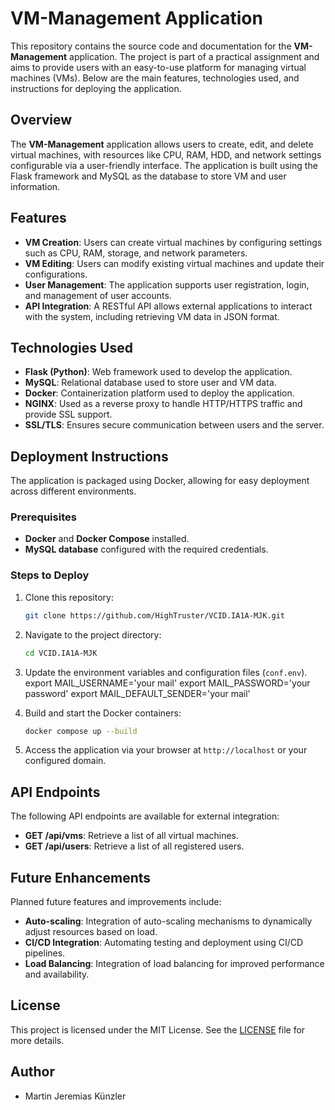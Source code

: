 
# VM-Management Application

This repository contains the source code and documentation for the **VM-Management** application. The project is part of a practical assignment and aims to provide users with an easy-to-use platform for managing virtual machines (VMs). Below are the main features, technologies used, and instructions for deploying the application.

## Overview

The **VM-Management** application allows users to create, edit, and delete virtual machines, with resources like CPU, RAM, HDD, and network settings configurable via a user-friendly interface. The application is built using the Flask framework and MySQL as the database to store VM and user information.

## Features

- **VM Creation**: Users can create virtual machines by configuring settings such as CPU, RAM, storage, and network parameters.
- **VM Editing**: Users can modify existing virtual machines and update their configurations.
- **User Management**: The application supports user registration, login, and management of user accounts.
- **API Integration**: A RESTful API allows external applications to interact with the system, including retrieving VM data in JSON format.

## Technologies Used

- **Flask (Python)**: Web framework used to develop the application.
- **MySQL**: Relational database used to store user and VM data.
- **Docker**: Containerization platform used to deploy the application.
- **NGINX**: Used as a reverse proxy to handle HTTP/HTTPS traffic and provide SSL support.
- **SSL/TLS**: Ensures secure communication between users and the server.

## Deployment Instructions

The application is packaged using Docker, allowing for easy deployment across different environments.

### Prerequisites

- **Docker** and **Docker Compose** installed.
- **MySQL database** configured with the required credentials.

### Steps to Deploy

1. Clone this repository:
   ```bash
   git clone https://github.com/HighTruster/VCID.IA1A-MJK.git
   ```

2. Navigate to the project directory:
   ```bash
   cd VCID.IA1A-MJK
   ```

3. Update the environment variables and configuration files (`conf.env`).
   export MAIL_USERNAME='your mail'
   export MAIL_PASSWORD='your password'
   export MAIL_DEFAULT_SENDER='your mail'


4. Build and start the Docker containers:
   ```bash
   docker compose up --build
   ```

5. Access the application via your browser at `http://localhost` or your configured domain.

## API Endpoints

The following API endpoints are available for external integration:

- **GET /api/vms**: Retrieve a list of all virtual machines.
- **GET /api/users**: Retrieve a list of all registered users.

## Future Enhancements

Planned future features and improvements include:

- **Auto-scaling**: Integration of auto-scaling mechanisms to dynamically adjust resources based on load.
- **CI/CD Integration**: Automating testing and deployment using CI/CD pipelines.
- **Load Balancing**: Integration of load balancing for improved performance and availability.

## License

This project is licensed under the MIT License. See the [LICENSE](LICENSE) file for more details.

## Author

- Martin Jeremias Künzler
